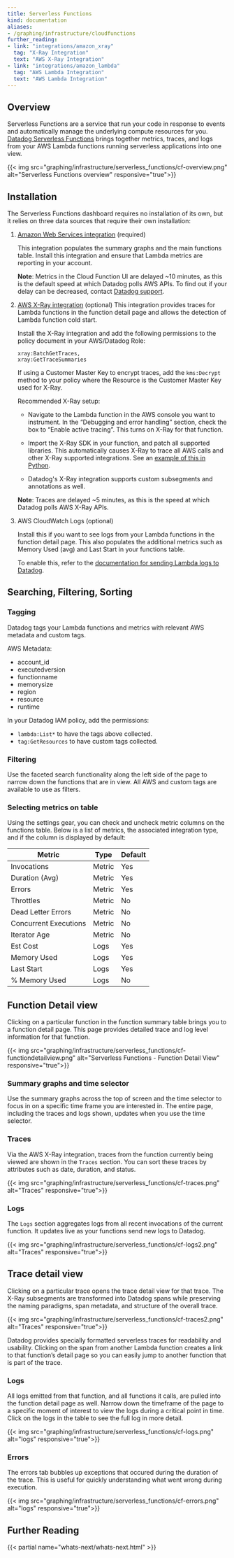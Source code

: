 ```yaml
---
title: Serverless Functions
kind: documentation
aliases:
- /graphing/infrastructure/cloudfunctions
further_reading:
- link: "integrations/amazon_xray"
  tag: "X-Ray Integration"
  text: "AWS X-Ray Integration"
- link: "integrations/amazon_lambda"
  tag: "AWS Lambda Integration"
  text: "AWS Lambda Integration"
---
```


## Overview

Serverless Functions are a service that run your code in response to events and automatically manage the underlying compute resources for you. [Datadog Serverless Functions][1] brings together metrics, traces, and logs from your AWS Lambda functions running serverless applications into one view.

{{< img src="graphing/infrastructure/serverless_functions/cf-overview.png" alt="Serverless Functions overview" responsive="true">}}

## Installation

The Serverless Functions dashboard requires no installation of its own, but it relies on three data sources that require their own installation:

1. [Amazon Web Services integration][2] (required)

    This integration populates the summary graphs and the main functions table. Install this integration and ensure that Lambda metrics are reporting in your account.

    **Note**: Metrics in the Cloud Function UI are delayed ~10 minutes, as this is the default speed at which Datadog polls AWS APIs. To find out if your delay can be decreased, contact [Datadog support][3].

2. [AWS X-Ray integration][4] (optional)
    This integration provides traces for Lambda functions in the function detail page and allows the detection of Lambda function cold start.

    Install the X-Ray integration and add the following permissions to the policy document in your AWS/Datadog Role:
    ```
    xray:BatchGetTraces,
    xray:GetTraceSummaries
    ```
    If using a Customer Master Key to encrypt traces, add the `kms:Decrypt` method to your policy where the Resource is the Customer Master Key used for X-Ray.

    Recommended X-Ray setup:

    - Navigate to the Lambda function in the AWS console you want to instrument. In the “Debugging and error handling” section, check the box to “Enable active tracing”. This turns on X-Ray for that function.

    - Import the X-Ray SDK in your function, and patch all supported libraries. This automatically causes X-Ray to trace all AWS calls and other X-Ray supported integrations. See an [example of this in Python][5].

    - Datadog's X-Ray integration supports custom subsegments and annotations as well.

    **Note**: Traces are delayed ~5 minutes, as this is the speed at which Datadog polls AWS X-Ray APIs.

3. AWS CloudWatch Logs (optional)

    Install this if you want to see logs from your Lambda functions in the function detail page. This also populates the additional metrics such as Memory Used (avg) and Last Start in your functions table.

    To enable this, refer to the [documentation for sending Lambda logs to Datadog][6].

## Searching, Filtering, Sorting

### Tagging

Datadog tags your Lambda functions and metrics with relevant AWS metadata and custom tags.

AWS Metadata:

- account_id
- executedversion
- functionname
- memorysize
- region
- resource
- runtime

In your Datadog IAM policy, add the permissions:

* `lambda:List*` to have the tags above collected.
* `tag:GetResources` to have custom tags collected.

### Filtering

Use the faceted search functionality along the left side of the page to narrow down the functions that are in view. All AWS and custom tags are available to use as filters.

### Selecting metrics on table

Using the settings gear, you can check and uncheck metric columns on the functions table. Below is a list of metrics, the associated integration type, and if the column is displayed by default:

| Metric                | Type   | Default |
|-----------------------|--------|---------|
| Invocations           | Metric | Yes     |
| Duration (Avg)        | Metric | Yes     |
| Errors                | Metric | Yes     |
| Throttles             | Metric | No      |
| Dead Letter Errors    | Metric | No      |
| Concurrent Executions | Metric | No      |
| Iterator Age          | Metric | No      |
| Est Cost              | Logs   | Yes     |
| Memory Used           | Logs   | Yes     |
| Last Start            | Logs   | Yes     |
| % Memory Used         | Logs   | No      |

## Function Detail view

Clicking on a particular function in the function summary table brings you to a function detail page. This page provides detailed trace and log level information for that function.

{{< img src="graphing/infrastructure/serverless_functions/cf-functiondetailview.png" alt="Serverless Functions - Function Detail View" responsive="true">}}

### Summary graphs and time selector

Use the summary graphs across the top of screen and the time selector to focus in on a specific time frame you are interested in. The entire page, including the traces and logs shown, updates when you use the time selector.

### Traces

Via the AWS X-Ray integration, traces from the function currently being viewed are shown in the `Traces` section. You can sort these traces by attributes such as date, duration, and status.

{{< img src="graphing/infrastructure/serverless_functions/cf-traces.png" alt="Traces" responsive="true">}}

### Logs

The `Logs` section aggregates logs from all recent invocations of the current function. It updates live as your functions send new logs to Datadog.

{{< img src="graphing/infrastructure/serverless_functions/cf-logs2.png" alt="Traces" responsive="true">}}

## Trace detail view

Clicking on a particular trace opens the trace detail view for that trace. The X-Ray subsegments are transformed into Datadog spans while preserving the naming paradigms, span metadata, and structure of the overall trace.

{{< img src="graphing/infrastructure/serverless_functions/cf-traces2.png" alt="Traces" responsive="true">}}

Datadog provides specially formatted serverless traces for readability and usability. Clicking on the span from another Lambda function creates a link to that function’s detail page so you can easily jump to another function that is part of the trace.

### Logs

All logs emitted from that function, and all functions it calls, are pulled into the function detail page as well. Narrow down the timeframe of the page to a specific moment of interest to view the logs during a critical point in time. Click on the logs in the table to see the full log in more detail.

{{< img src="graphing/infrastructure/serverless_functions/cf-logs.png" alt="logs" responsive="true">}}

### Errors

The errors tab bubbles up exceptions that occured during the duration of the trace. This is useful for quickly understanding what went wrong during execution.

{{< img src="graphing/infrastructure/serverless_functions/cf-errors.png" alt="logs" responsive="true">}}

## Further Reading

{{< partial name="whats-next/whats-next.html" >}}

[1]: http://app.datadoghq.com/functions
[2]: /integrations/amazon_web_services
[3]: /help
[4]: https://app.datadoghq.com/account/settings#integrations/amazon_xray
[5]: https://docs.aws.amazon.com/xray/latest/devguide/xray-sdk-python-patching.html
[6]: /integrations/amazon_lambda/#log-collection
